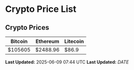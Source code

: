 # Crypto Price List

## Crypto Prices
| Bitcoin | Ethereum | Litecoin |
| ------- | -------- | -------- |
| $105605 | $2488.96 | $86.9 |
**Last Updated:** 2025-06-09 07:44 UTC
**Last Updated:** $DATE$
